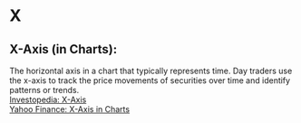 # X

## X-Axis (in Charts):
The horizontal axis in a chart that typically represents time. Day traders use the x-axis to track the price movements of securities over time and identify patterns or trends.  
[Investopedia: X-Axis](https://www.investopedia.com/terms/x/x-axis.asp)  
[Yahoo Finance: X-Axis in Charts](https://finance.yahoo.com/)
